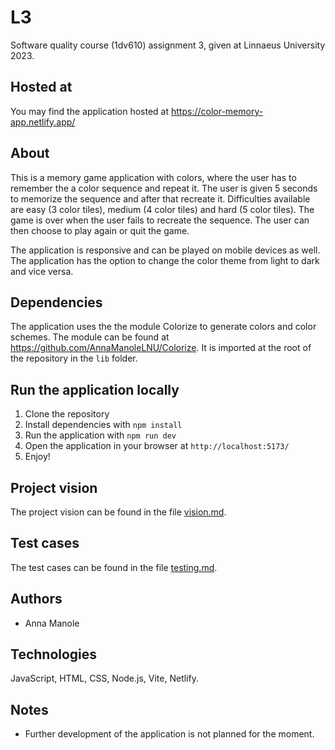 # L3
Software quality course (1dv610) assignment 3, given at Linnaeus University 2023.

## Hosted at
You may find the application hosted at https://color-memory-app.netlify.app/

## About
This is a memory game application with colors, where the user has to remember the a color sequence and repeat it. The user is given 5 seconds to memorize the sequence and after that recreate it. Difficulties available are easy (3 color tiles), medium (4 color tiles) and hard (5 color tiles). The game is over when the user fails to recreate the sequence. The user can then choose to play again or quit the game. <br>

The application is responsive and can be played on mobile devices as well. The application has the option to change the color theme from light to dark and vice versa.

## Dependencies
The application uses the the module Colorize to generate colors and color schemes. The module can be found at https://github.com/AnnaManoleLNU/Colorize. It is imported at the root of the repository in the `lib` folder. 

## Run the application locally
1. Clone the repository
2. Install dependencies with `npm install`
3. Run the application with `npm run dev`
4. Open the application in your browser at `http://localhost:5173/`
5. Enjoy!

## Project vision
The project vision can be found in the file [vision.md](markdown/vision.md).

## Test cases
The test cases can be found in the file [testing.md](markdown/testing.md).

## Authors 
- Anna Manole

## Technologies
JavaScript, HTML, CSS, Node.js, Vite, Netlify.

## Notes
- Further development of the application is not planned for the moment.

